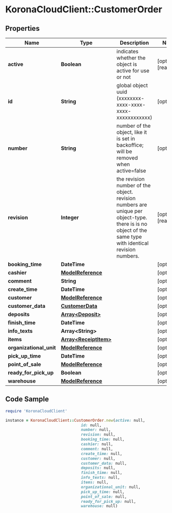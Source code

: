 # KoronaCloudClient::CustomerOrder

## Properties

Name | Type | Description | Notes
------------ | ------------- | ------------- | -------------
**active** | **Boolean** | indicates whether the object is active for use or not | [optional] [readonly] 
**id** | **String** | global object uuid (xxxxxxxx-xxxx-xxxx-xxxx-xxxxxxxxxxxx) | [optional] 
**number** | **String** | number of the object, like it is set in backoffice; will be removed when active&#x3D;false | [optional] 
**revision** | **Integer** | the revision number of the object. revision numbers are unique per object-type. there is is no object of the same type with identical revision numbers. | [optional] [readonly] 
**booking_time** | **DateTime** |  | [optional] 
**cashier** | [**ModelReference**](ModelReference.md) |  | [optional] 
**comment** | **String** |  | [optional] 
**create_time** | **DateTime** |  | [optional] 
**customer** | [**ModelReference**](ModelReference.md) |  | [optional] 
**customer_data** | [**CustomerData**](CustomerData.md) |  | [optional] 
**deposits** | [**Array&lt;Deposit&gt;**](Deposit.md) |  | [optional] 
**finish_time** | **DateTime** |  | [optional] 
**info_texts** | **Array&lt;String&gt;** |  | [optional] 
**items** | [**Array&lt;ReceiptItem&gt;**](ReceiptItem.md) |  | [optional] 
**organizational_unit** | [**ModelReference**](ModelReference.md) |  | [optional] 
**pick_up_time** | **DateTime** |  | [optional] 
**point_of_sale** | [**ModelReference**](ModelReference.md) |  | [optional] 
**ready_for_pick_up** | **Boolean** |  | [optional] 
**warehouse** | [**ModelReference**](ModelReference.md) |  | [optional] 

## Code Sample

```ruby
require 'KoronaCloudClient'

instance = KoronaCloudClient::CustomerOrder.new(active: null,
                                 id: null,
                                 number: null,
                                 revision: null,
                                 booking_time: null,
                                 cashier: null,
                                 comment: null,
                                 create_time: null,
                                 customer: null,
                                 customer_data: null,
                                 deposits: null,
                                 finish_time: null,
                                 info_texts: null,
                                 items: null,
                                 organizational_unit: null,
                                 pick_up_time: null,
                                 point_of_sale: null,
                                 ready_for_pick_up: null,
                                 warehouse: null)
```


